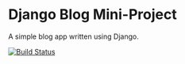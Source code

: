 # Django Blog Mini-Project

A simple blog app written using Django.

[![Build Status](https://travis-ci.org/Madenden/django-blog.svg?branch=master)](https://travis-ci.org/Madenden/django-blog)